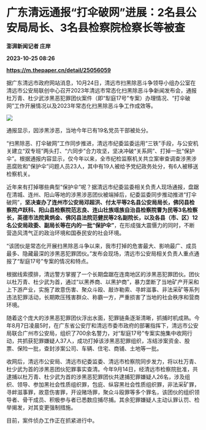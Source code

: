# 广东清远通报“打伞破网”进展：2名县公安局局长、3名县检察院检察长等被查
**澎湃新闻记者 庄岸**

**2023-10-25 08:26**

**https://m.thepaper.cn/detail/25056059**

据广东清远市政府网站消息，10月24日，清远市扫黑除恶斗争领导小组办公室在清远市公安局联创中心召开2023年清远市常态化扫黑除恶斗争新闻发布会，通报杜万青、杜少武涉黑恶犯罪团伙案件（即“犁庭17号”专案）办理情况、“打伞破网”工作开展情况以及2023年常态化扫黑除恶斗争工作成效等。

![](https://imagecloud.thepaper.cn/thepaper/image/275/574/751.jpg)

通报显示，因涉黑涉恶，当地今年已有19名党员干部被处分。

“扫黑除恶、打伞破网”工作同步推进，清远市纪委监委运用“三铁”手段，与公安机关建立“双专班”两头打、“六同步”合力攻坚，坚决冲破“关系网”、打掉一批“保护伞”。根据通报内容显示，仅今年以来，全市纪检监察机关共立案审查调查涉黑涉恶腐败和“保护伞”问题人员23人，其中有19人被给予党纪政务处分，有6人被移送检察机关。

近年来有打掉哪些典型“保护伞”呢？据清远市纪委监委相关负责人现场通报，盘踞在清城、连州、阳山等地的涉黑涉恶团伙被端掉后，纪委监委同步推动推进“打伞破网”，**坚决查办了连州市公安局邓超洪、付太平等2名县公安局局长，佛冈县检察院卢跃科、阳山县检察院范志良、连山壮族瑶族自治县检察院曹为民等3名检察长，英德市法院黄炳金、佛冈县法院范健民等2名副院长，以及各县（市、区）12名公安局政委、副局长等在内的一批“保护伞”**，在形成强大震慑力的同时，不断营造风清气正的政治环境和国泰民安的社会环境。

“该团伙是常态化开展扫黑除恶斗争以来，我市打掉的危害最大、影响最广、成员最多、隐藏最深的涉黑恶犯罪团伙。”发布会现场，清远市公安局相关负责人重点通报了“犁庭17号”专案的情况和特点。

根据线索摸排，清远警方掌握了一个长期盘踞在连南地区的涉黑恶犯罪团伙。团伙以杜万青、杜少武为首，通过“以黑养商、以黑护商”，暴力垄断了当地矿产开采和上下游产业，实施了故意伤害、聚众斗殴、敲诈勒索、寻衅滋事、非法采矿等系列违法犯罪活动，长期欺压残害群众、称霸一方，严重损害了当地的社会秩序和营商环境。

随着这个庞大的涉黑恶犯罪团伙浮出水面，犯罪链条逐渐清晰，抓捕时机成熟。今年8月7日凌晨5时，在广东省公安厅和清远市委市政府的部署指挥下，清远市公安局联合广州市公安局，组织了700余名警力，对“犁庭17号”专案实施集中收网行动，共抓获犯罪嫌疑人37人，成功打掉该涉黑恶犯罪组织，冻结涉案资金、股票、保险一批，查封涉案公司、车辆、住宅、商铺、土地等一批。

收网后，清远市公安局、清远市纪委监委、清远市检察院同步发力，将以杜万青、杜少武为首的涉黑恶团伙犯罪事实查清。今年9月14日，经清远市检察院批准，共逮捕以杜万青、杜少武为首的涉黑恶犯罪团伙共逮捕犯罪嫌疑人26名，涉及组织、领导、参加黑社会性质组织罪，包庇、纵容黑社会性质组织罪，非法采矿罪，寻衅滋事罪，故意伤害罪，开设赌场罪，聚众斗殴罪等多个罪名，该团伙的组织领导者、骨干成员、积极参与者已悉数应捕尽捕。其余犯罪嫌疑人主动认罪认罚、检举揭发，对其变更强制措施。

目前，案件侦办工作正在抓紧进行中。